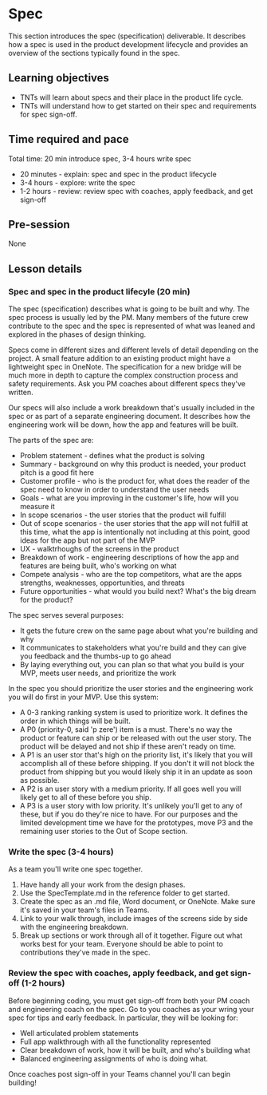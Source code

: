 # Spec

This section introduces the spec (specification) deliverable. It describes how a spec is used in the product development lifecycle and provides an overview of the sections typically found in the spec.

## Learning objectives

* TNTs will learn about specs and their place in the product life cycle.
* TNTs will understand how to get started on their spec and requirements for spec sign-off.

## Time required and pace

Total time: 20 min introduce spec, 3-4 hours write spec

* 20 minutes - explain: spec and spec in the product lifecycle
* 3-4 hours - explore: write the spec
* 1-2 hours - review: review spec with coaches, apply feedback, and get sign-off

## Pre-session

None

## Lesson details

### Spec and spec in the product lifecyle (20 min)

The spec (specification) describes what is going to be built and why. The spec process is usually led by the PM. Many members of the future crew contribute to the spec and the spec is represented of what was leaned and explored in the phases of design thinking.

Specs come in different sizes and different levels of detail depending on the project. A small feature addition to an existing product might have a lightweight spec in OneNote. The specification for a new bridge will be much more in depth to capture the complex construction process and safety requirements. Ask you PM coaches about different specs they've written.

Our specs will also include a work breakdown that's usually included in the spec or as part of a separate engineering document. It describes how the engineering work will be down, how the app and features will be built.

The parts of the spec are:

* Problem statement - defines what the product is solving
* Summary - background on why this product is needed, your product pitch is a good fit here
* Customer profile - who is the product for, what does the reader of the spec need to know in order to understand the user needs
* Goals - what are you improving in the customer's life, how will you measure it
* In scope scenarios - the user stories that the product will fulfill
* Out of scope scenarios - the user stories that the app will not fulfill at this time, what the app is intentionally not including at this point, good ideas for the app but not part of the MVP
* UX - walktrhoughs of the screens in the product
* Breakdown of work - engineering descriptions of how the app and features are being built, who's working on what
* Compete analysis - who are the top competitors, what are the apps strengths, weaknesses, opportunities, and threats
* Future opportunities - what would you build next? What's the big dream for the product?

The spec serves several purposes:

* It gets the future crew on the same page about what you're building and why
* It communicates to stakeholders what you're build and they can give you feedback and the thumbs-up to go ahead
* By laying everything out, you can plan so that what you build is your MVP, meets user needs, and prioritize the work

In the spec you should prioritize the user stories and the engineering work you will do first in your MVP. Use this system:

* A 0-3 ranking ranking system is used to prioritize work. It defines the order in which things will be built.
* A P0 (priority-0, said 'p zere') item is a must. There's no way the product or feature can ship or be released with out the user story. The product will be delayed and not ship if these aren't ready on time.
* A P1 is an user stor that's high on the priority list, it's likely that you will accomplish all of these before shipping. If you don't it will not block the product from shipping but you would likely ship it in an update as soon as possible.
* A P2 is an user story with a medium priority. If all goes well you will likely get to all of these before you ship.
* A P3 is a user story with low priority. It's unlikely you'll get to any of these, but if you do they're nice to have. For our purposes and the limited development time we have for the prototypes, move P3 and the remaining user stories to the Out of Scope section.

### Write the spec (3-4 hours)

As a team you'll write one spec together.

1. Have handy all your work from the design phases.
2. Use the SpecTemplate.md in the reference folder to get started.
3. Create the spec as an .md file, Word document, or OneNote. Make sure it's saved in your team's files in Teams.
4. Link to your walk through, include images of the screens side by side with the engineering breakdown.
5. Break up sections or work through all of it together. Figure out what works best for your team. Everyone should be able to point to contributions they've made in the spec.

### Review the spec with coaches, apply feedback, and get sign-off (1-2 hours)

Before beginning coding, you must get sign-off from both your PM coach and engineering coach on the spec. Go to you coaches as your wring your spec for tips and early feedback. In particular, they will be looking for:

* Well articulated problem statements
* Full app walkthrough with all the functionality represented
* Clear breakdown of work, how it will be built, and who's building what
* Balanced engineering assignments of who is doing what.

Once coaches post sign-off in your Teams channel you'll can begin building!
